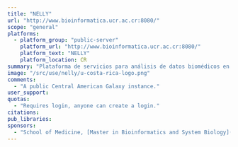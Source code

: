 ```yaml
---
title: "NELLY"
url: "http://www.bioinformatica.ucr.ac.cr:8080/"
scope: "general"
platforms:
  - platform_group: "public-server"
    platform_url: "http://www.bioinformatica.ucr.ac.cr:8080/"
    platform_text: "NELLY"
    platform_location: CR
summary: "Plataforma de servicios para análisis de datos biomédicos en bioinformática featuring standard Galaxy Tools "
image: "/src/use/nelly/u-costa-rica-logo.png"
comments:
  - "A public Central American Galaxy instance."
user_support:
quotas:
  - "Requires login, anyone can create a login."
citations:
pub_libraries:
sponsors:
  - "School of Medicine, [Master in Bioinformatics and System Biology](http://www2.sep.ucr.ac.cr/MaestriasAcademicas/CBIOMEDICAS/Infodescrip.html) and [BREL (Bioinformatics Research Laboratory)](http://www.ucrbrel.com/), [University of Costa Rica](http://www.ucr.ac.cr/)"
---
```

